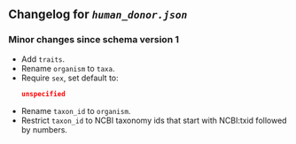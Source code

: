 ## Changelog for *`human_donor.json`*

### Minor changes since schema version 1

* Add `traits`.
* Rename `organism` to `taxa`.
* Require `sex`, set default to:
    ```json
    unspecified
    ```
* Rename `taxon_id` to `organism`.
* Restrict `taxon_id` to NCBI taxonomy ids that start with NCBI:txid followed by numbers.
